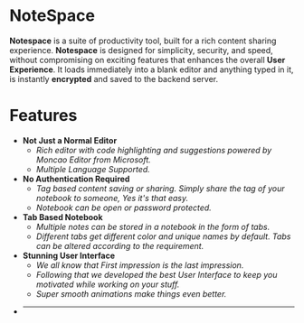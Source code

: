 # NoteSpace

**Notespace** is a suite of productivity tool, built for a rich content sharing experience. **Notespace** is designed for simplicity, security, and speed, without compromising on exciting features that enhances the overall **User Experience**. It loads immediately into a blank editor and anything typed in it, is instantly **encrypted** and saved to the backend server.

# Features
+ **Not Just a Normal Editor**
  - *Rich editor with code highlighting and suggestions powered by Moncao Editor from Microsoft.*
  - *Multiple Language Supported.*
+ **No Authentication Required**
  - *Tag based content saving or sharing. Simply share the tag of your notebook to someone, Yes it's that easy.*
  - *Notebook can be open or password protected.*
+ **Tab Based Notebook**
  - *Multiple notes can be stored in a notebook in the form of tabs.*
  - *Different tabs get different color and unique names by default. Tabs can be altered according to the requirement.*
+ **Stunning User Interface**
  - *We all know that First impression is the last impression.*
  - *Following that we developed the best User Interface to keep you motivated while working on your stuff.* 
  - *Super smooth animations make things even better.*
+ ****
